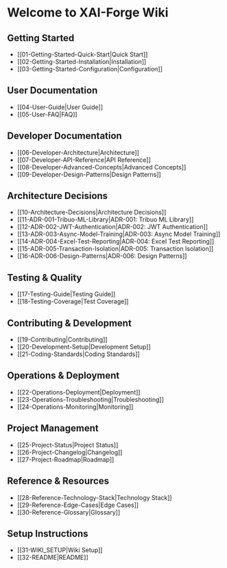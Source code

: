# Welcome to XAI-Forge Wiki

## Getting Started
- [[01-Getting-Started-Quick-Start|Quick Start]]
- [[02-Getting-Started-Installation|Installation]]
- [[03-Getting-Started-Configuration|Configuration]]

## User Documentation
- [[04-User-Guide|User Guide]]
- [[05-User-FAQ|FAQ]]

## Developer Documentation
- [[06-Developer-Architecture|Architecture]]
- [[07-Developer-API-Reference|API Reference]]
- [[08-Developer-Advanced-Concepts|Advanced Concepts]]
- [[09-Developer-Design-Patterns|Design Patterns]]

## Architecture Decisions
- [[10-Architecture-Decisions|Architecture Decisions]]
- [[11-ADR-001-Tribuo-ML-Library|ADR-001: Tribuo ML Library]]
- [[12-ADR-002-JWT-Authentication|ADR-002: JWT Authentication]]
- [[13-ADR-003-Async-Model-Training|ADR-003: Async Model Training]]
- [[14-ADR-004-Excel-Test-Reporting|ADR-004: Excel Test Reporting]]
- [[15-ADR-005-Transaction-Isolation|ADR-005: Transaction Isolation]]
- [[16-ADR-006-Design-Patterns|ADR-006: Design Patterns]]

## Testing & Quality
- [[17-Testing-Guide|Testing Guide]]
- [[18-Testing-Coverage|Test Coverage]]

## Contributing & Development
- [[19-Contributing|Contributing]]
- [[20-Development-Setup|Development Setup]]
- [[21-Coding-Standards|Coding Standards]]

## Operations & Deployment
- [[22-Operations-Deployment|Deployment]]
- [[23-Operations-Troubleshooting|Troubleshooting]]
- [[24-Operations-Monitoring|Monitoring]]

## Project Management
- [[25-Project-Status|Project Status]]
- [[26-Project-Changelog|Changelog]]
- [[27-Project-Roadmap|Roadmap]]

## Reference & Resources
- [[28-Reference-Technology-Stack|Technology Stack]]
- [[29-Reference-Edge-Cases|Edge Cases]]
- [[30-Reference-Glossary|Glossary]]

## Setup Instructions
- [[31-WIKI_SETUP|Wiki Setup]]
- [[32-README|README]]
